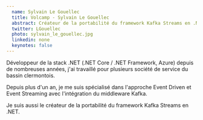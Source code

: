 ```yaml
---
  name: Sylvain Le Gouellec
  title: Volcamp - Sylvain Le Gouellec
  abstract: Créateur de la portabilité du framework Kafka Streams en .NET.
  twitter: LGouellec
  photo: sylvain_le_gouellec.jpg
  linkedin: none
  keynotes: false
--- 
```

Développeur de la stack .NET (.NET Core / .NET Framework, Azure) depuis de nombreuses années, j'ai travaillé pour plusieurs société de service du bassin clermontois. 

Depuis plus d'un an, je me suis spécialisé dans l'approche Event Driven et Event Streaming avec l'intégration du middleware Kafka. 

Je suis aussi le créateur de la portabilité du framework Kafka Streams en .NET.